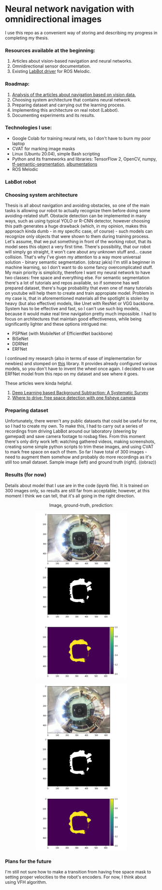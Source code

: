 # Neural network navigation with omnidirectional images
I use this repo as a convenient way of storing and describing my progress in completing my thesis.

### Resources available at the beginning:
1. Articles about vision-based navigation and neural networks.
2. Omnidirectional sensor documentation.
3. Existing [LabBot driver](https://github.com/PUTvision/ROS-labbot) for ROS Melodic.

### Roadmap:
1. [Analysis of the articles about navigation based on vision data.](#system-architecture)
2. Choosing system architecture that contains neural network.
3. Preparing dataset and carrying out the learning process. 
4. Implementing this architecture on real robot (Labbot).
5. Documenting experiments and its results.

 ### Technologies I use:
- Google Colab for training neural nets, so I don't have to burn my poor laptop
- CVAT for marking image masks
- Linux (Ubuntu 20.04), simple Bash scripting
- Python and its frameworks and libraries: TensorFlow 2, OpenCV, numpy, [tf-semantic-segmentation](https://github.com/baudcode/tf-semantic-segmentation), [albumentations](https://github.com/albumentations-team/albumentations)
- ROS Melodic

### LabBot robot

### Choosing system architecture
Thesis is all about navigation and avoiding obstacles, so one of the main tasks is allowing our robot to actually recognize them before doing some avoiding-related stuff. Obstacle detection can be implemented in many ways, such as using typical YOLO or R-CNN detector, however choosing this path generates a huge drawback (which, in my opinion, makes this approach kinda dumb - in my specific case, of course) - such models can recognize only objects that were shown to them during training process. Let's assume, that we put something in front of the working robot, that its model sees this object a very first time. There's possibility, that our robot will simply go straight, it won't care about any unknown stuff and... cause collision.
That's why I've given my attention to a way more universal solution - binary semantic segmentation.
(obraz jakis)
I'm still a beginner in machine learning, so I don't want to do some fancy overcomplicated stuff. My main priority is simplicity, therefore I want my neural network to have two classes: free space and everything else.
For semantic segmentation there's a lot of tutorials and repos available, so if someone has well prepared dataset, there's huge probability that even one of many tutorials on youtube will help them to create and train appropiate model. Problem in my case is, that in aforementioned materials all the spotlight is stolen by heavy (but also effective) models, like Unet with ResNet or VGG backbone.
System has to be effective and fast, so I can't use such big models, because it would make real time navigation pretty much impossible. I had to focus on architectures that maintain good effectiveness, while being significantly lighter and these options intrigued me:
- PSPNet (with MobileNet of EfficientNet backbone)
- BiSeNet
- DDRNet
- ERFNet

I continued my research (also in terms of ease of implementation for newbies) and stomped on [this](https://github.com/baudcode/tf-semantic-segmentation) library. It provides already configured various models, so you don't have to invent the wheel once again. I decided to use ERFNet model from this repo on my dataset and see where it goes.

These articles were kinda helpful. 
1. [Deep Learning based Background Subtraction: A Systematic Survey](https://www.researchgate.net/publication/341049745_Deep_Learning_based_Background_Subtraction_A_Systematic_Survey/link/5f040841299bf1881607d9a5/download)
2. [Where to drive: free space detection with one fisheye camera](https://arxiv.org/abs/2011.05822)

### Preparing dataset
Unfortunately, there weren't any public datasets that could be useful for me, so I had to create my own. To make this, I had to carry out a series of recordings from driving LabBot around our laboratory (steering by gamepad) and save camera footage to rosbag files. From this moment there's only dirty work left: watching gathered videos, making screenshots, creating some simple python scripts to trim these images, and using CVAT to mark free space on each of them. So far I have total of 300 images - need to augment them somehow and probably do more recordings as it's still too small dataset. Sample image (left) and ground truth (right).
((obraz))

### Results (for now)
Details about model that I use are in the code (ipynb file). It is trained on 300 images only, so results are still far from acceptable; however, at this moment I think we can tell, that it's all going in the right direction. 
<p align="center">Image, ground-truth, prediction:</p>
<p align="center">
  <img width="300" height="549" src="images/result1.png">
</p>

<p align="center">
  <img width="300" height="549" src="images/result1.png">
</p>

### Plans for the future
I'm still not sure how to make a transition from having free space mask to setting proper velocities to the robot's encoders. For now, I think about using VFH algorithm.
